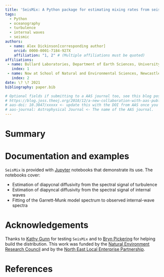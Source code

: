 ```yaml
---
title: 'SeisMix: A Python package for estimating mixing rates from seismic oceanographic images'
tags:
  - Python
  - oceanography
  - turbulence
  - internal waves
  - seismic
authors:
  - name: Alex Dickinson[corresponding author]
    orcid: 0000-0001-7184-927X
    affiliation: "1, 2" # (Multiple affiliations must be quoted)
affiliations:
 - name: Bullard Laboratories, Department of Earth Sciences, University of Cambridge, Cambridge, United Kingdom
   index: 1
 - name: Now at School of Natural and Environmental Sciences, Newcastle University, Newcastle-upon-Tyne, United Kingdom
   index: 2
date: \? \? 2021
bibliography: paper.bib

# Optional fields if submitting to a AAS journal too, see this blog post:
# https://blog.joss.theoj.org/2018/12/a-new-collaboration-with-aas-publishing
# aas-doi: 10.3847/xxxxx <- update this with the DOI from AAS once you know it.
# aas-journal: Astrophysical Journal <- The name of the AAS journal.
---
```


# Summary

# Documentation and examples

`SeisMix` is provided with [Jupyter](https://jupyter.org/) notebooks that demonstrate its use. The notebooks cover:
- Estimation of diapycnal diffusivity from the spectral signal of turbulence
- Estimation of diapyncal diffusivity from the spectral signal of internal waves
- Fitting of the Garrett-Munk model spectrum to observed internal-wave spectra




<!-- Figures can be included like this:
![Caption for example figure.\label{fig:example}](figure.png)
and referenced from text using \autoref{fig:example}.

Figure sizes can be customized by adding an optional second parameter:
![Caption for example figure.](figure.png){ width=20% } -->

# Acknowledgements

Thanks to [Kathy Gunn](https://kathygunn.github.io/) for testing `SeisMix` and to [Bryn Pickering](https://www.brynpickering.com/) for helping build the distribution. This work was funded by the [Natural Environment Research Council](https://nerc.ukri.org/) and by the [North East Local Enterprise Partnership](https://www.northeastlep.co.uk/).

# References